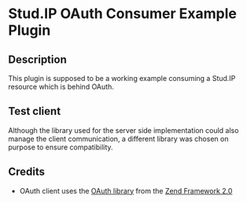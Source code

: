 # Stud.IP OAuth Consumer Example Plugin

## Description

This plugin is supposed to be a working example consuming a Stud.IP
resource which is behind OAuth.

## Test client

Although the library used for the server side implementation could also manage the client communication, a different library was chosen on purpose to ensure compatibility.

## Credits

- OAuth client uses the [OAuth library](https://github.com/zendframework/zf2/tree/master/library/Zend/OAuth) from the [Zend Framework 2.0](http://framework.zend.com/zf2)
